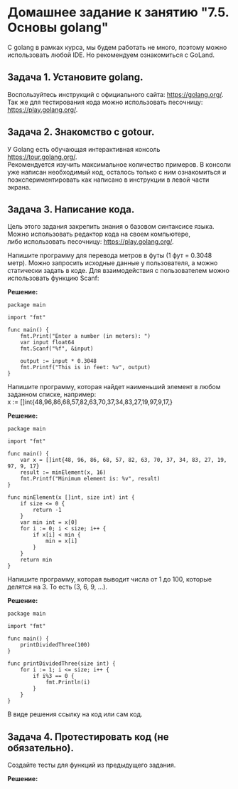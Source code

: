 # Домашнее задание к занятию "7.5. Основы golang"

С golang в рамках курса, мы будем работать не много, поэтому можно использовать любой IDE. Но рекомендуем ознакомиться с GoLand.

## Задача 1. Установите golang.  
Воспользуйтесь инструкций с официального сайта: https://golang.org/.  
Так же для тестирования кода можно использовать песочницу: https://play.golang.org/.  

## Задача 2. Знакомство с gotour.  
У Golang есть обучающая интерактивная консоль https://tour.golang.org/.   
Рекомендуется изучить максимальное количество примеров. В консоли уже написан необходимый код, осталось только с ним ознакомиться и поэкспериментировать как написано в инструкции в левой части экрана.

## Задача 3. Написание кода.
Цель этого задания закрепить знания о базовом синтаксисе языка. Можно использовать редактор кода на своем компьютере,   
либо использовать песочницу: https://play.golang.org/.  

Напишите программу для перевода метров в футы (1 фут = 0.3048 метр). Можно запросить исходные данные у пользователя, 
а можно статически задать в коде. Для взаимодействия с пользователем можно использовать функцию Scanf:  

**Решение:**
```
package main

import "fmt"

func main() {
    fmt.Print("Enter a number (in meters): ")
    var input float64
    fmt.Scanf("%f", &input)

    output := input * 0.3048
    fmt.Printf("This is in feet: %v", output)    
}
```

Напишите программу, которая найдет наименьший элемент в любом заданном списке, например:  
x := []int{48,96,86,68,57,82,63,70,37,34,83,27,19,97,9,17,}   

**Решение:**
```
package main

import "fmt"

func main() {
	var x = []int{48, 96, 86, 68, 57, 82, 63, 70, 37, 34, 83, 27, 19, 97, 9, 17}
	result := minElement(x, 16)
	fmt.Printf("Minimum element is: %v", result)
}

func minElement(x []int, size int) int {
	if size <= 0 {
		return -1
	}
	var min int = x[0]
	for i := 0; i < size; i++ {
		if x[i] < min {
			min = x[i]
		}
	}
	return min
}
```

Напишите программу, которая выводит числа от 1 до 100, которые делятся на 3. То есть (3, 6, 9, …).  

**Решение:**
```
package main

import "fmt"

func main() {
	printDividedThree(100)
}

func printDividedThree(size int) {
	for i := 1; i <= size; i++ {
		if i%3 == 0 {
			fmt.Println(i)
		}
	}
}
```
В виде решения ссылку на код или сам код.

## Задача 4. Протестировать код (не обязательно).
Создайте тесты для функций из предыдущего задания.

**Решение:**
```

```
